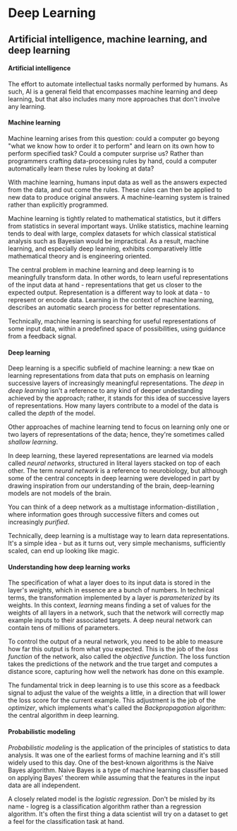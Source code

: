 # Deep Learning

## Artificial intelligence, machine learning, and deep learning

#### Artificial intelligence
The effort to automate intellectual tasks normally performed by humans. As such, AI is a general field that encompasses machine learning and deep learning, but that
also includes many more approaches that don't involve any learning.
#### Machine learning
Machine learning arises from this question: could a computer go beyong "what we know how to order it to perform" and learn on its own how to perform specified task?
Could a computer surprise us? Rather than programmers crafting data-processing rules by hand, could a computer automatically learn these rules by looking at data?

With machine learning, humans input data as well as the answers expected from the data, and out come the rules. These rules can then be applied to new data to produce
original answers. A machine-learning system is trained rather than explicitly programmed.

Machine learning is tightly related to mathematical statistics, but it differs from statistics in several important ways. Unlike statistics, machine learning tends
to deal with large, complex datasets for which classical statistical analysis such as Bayesian would be impractical. As a result, machine learning, and especially
deep learning, exhibits comparatively little mathematical theory and is engineering oriented.

The central problem in machine learning and deep learning is to meaningfully transform data. In other words, to learn useful representations of the input data at
hand - representations that get us closer to the expected output. Representation is a different way to look at data - to represent or encode data. Learning in the
context of machine learning, describes an automatic search process for better representations.

Technically, machine learning is searching for useful representations of some input data, within a predefined space of possibilities, using guidance from a feedback
signal.
#### Deep learning
Deep learning is a specific subfield of machine learning: a new tkae on learning representations from data that puts on emphasis on learning successive layers of
increasingly meaningful representations. The *deep* in *deep learning* isn't a reference to any kind of deeper undestanding achieved by the approach; rather, it stands
for this idea of successive layers of representations. How many layers contribute to a model of the data is called the *depth* of the model.

Other approaches of machine learning tend to focus on learning only one or two layers of representations of the data; hence, they're sometimes called *shallow learning*.

In deep learning, these layered representations are learned via models called *neural networks*, structured in literal layers stacked on top of each other. The term
*neural network* is a reference to neurobiology, but although some of the central concepts in deep learning were developed in part by drawing inspiration from our
understanding of the brain, deep-learning models are not models of the brain.

You can think of a deep network as a multistage information-distillation , where information goes through successive filters and comes out increasingly *purified*.

Technically, deep learning is a multistage way to learn data representations. It's a simple idea - but as it turns out, very simple mechanisms, sufficiently scaled,
can end up looking like magic.
#### Understanding how deep learning works
The specification of what a layer does to its input data is stored in the layer's *weights*, which in essence are a bunch of numbers. In technical terms, the transformation
implemented by a layer is *parameterized* by its weights. In this context, *learning* means finding a set of values for the weights of all layers in a network, such
that the network will correctly map example inputs to their associated targets. A deep neural network can contain tens of millions of parameters.

To control the output of a neural network, you need to be able to measure how far this output is from what you expected. This is the job of the *loss function* of the
network, also called the *objective function*. The loss function takes the predictions of the network and the true target and computes a distance score, capturing how
well the network has done on this example.

The fundamental trick in deep learning is to use this score as a feedback signal to adjust the value of the weights a little, in a direction that will lower the loss
score for the current example. This adjustment is the job of the *optimizer*, which implements what's called the *Backpropagation* algorithm: the central algorithm in
deep learning.
#### Probabilistic modeling
*Probabilistic modeling* is the application of the principles of statistics to data analysis. It was one of the earliest forms of machine learning and it's still
widely used to this day. One of the best-known algorithms is the Naive Bayes algorithm. Naive Bayes is a type of machine learning classifier based on applying Bayes'
theorem while assuming that the features in the input data are all independent.

A closely related model is the *logistic regression*. Don't be misled by its name - logreg is a classification algorithm rather than a regression algorithm. It's often
the first thing a data scientist will try on a dataset to get a feel for the classification task at hand.
